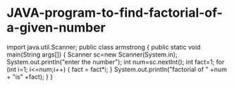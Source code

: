 # JAVA-program-to-find-factorial-of-a-given-number
import java.util.Scanner;
public class armstrong
{
    public static void main(String args[])
    {
        Scanner sc=new Scanner(System.in);
        System.out.println("enter the number");
        int num=sc.nextInt();
        int fact=1;
        for (int i=1; i<=num;i++)
        {
            fact = fact*i;
}
  System.out.println("factorial of " +num + "is" +fact);
}
}
